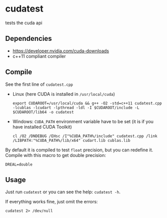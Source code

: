 # cudatest
tests the cuda api

## Dependencies
* https://developer.nvidia.com/cuda-downloads
* c++11 compliant compiler

## Compile
See the first line of `cudatest.cpp`
* Linux (here CUDA is installed in `/usr/local/cuda`)

      export CUDAROOT=/usr/local/cuda && g++ -O2 -std=c++11 cudatest.cpp -lcublas -lcudart -lpthread -ldl -I $CUDAROOT/include -L $CUDAROOT/lib64 -o cudatest

* Windows: `CUDA_PATH` environment variable have to be set (it is if you have installed CUDA Toolkit)

      cl /O2 /DNDEBUG /EHsc /I"%CUDA_PATH%/include" cudatest.cpp /link /LIBPATH:"%CUDA_PATH%/lib/x64" cudart.lib cublas.lib

By default it is compiled to test `float` precision, but you can redefine it.
Compile with this macro to get double precision:

    DREAL=double

## Usage
Just run `cudatest` or you can see the help: `cudatest -h`.

If everything works fine, just omit the errors:

    cudatest 2> /dev/null
